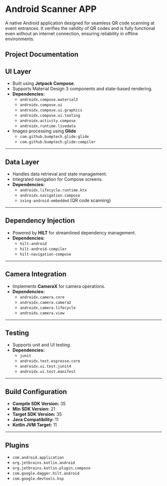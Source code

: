 # Android Scanner APP

A native Android application designed for seamless QR code scanning at event entrances. It verifies the validity of QR codes and is fully functional even without an internet connection, ensuring reliability in offline environments.


## Project Documentation



## UI Layer
- Built using **Jetpack Compose**.
- Supports Material Design 3 components and state-based rendering.
- **Dependencies:**
  - `androidx.compose.material3`
  - `androidx.compose.ui`
  - `androidx.compose.ui.graphics`
  - `androidx.compose.ui.tooling`
  - `androidx.activity.compose`
  - `androidx.runtime.livedata`
- Images processing using **Glide**
  - `com.github.bumptech.glide:glide`
  - `com.github.bumptech.glide:compiler`

---

## Data Layer
- Handles data retrieval and state management.
- Integrated navigation for Compose screens.
- **Dependencies:**
  - `androidx.lifecycle.runtime.ktx`
  - `androidx.navigation.compose`
  - `zxing-android-embedded` (QR code scanning)

---

## Dependency Injection
- Powered by **HILT** for streamlined dependency management.
- **Dependencies:**
  - `hilt-android`
  - `hilt-android-compiler`
  - `hilt-navigation-compose`

---

## Camera Integration
- Implements **CameraX** for camera operations.
- **Dependencies:**
  - `androidx.camera.core`
  - `androidx.camera.camera2`
  - `androidx.camera.lifecycle`
  - `androidx.camera.view`

---

## Testing
- Supports unit and UI testing.
- **Dependencies:**
  - `junit`
  - `androidx.test.espresso.core`
  - `androidx.ui.test.junit4`
  - `androidx.ui.test.manifest`

---

## Build Configuration
- **Compile SDK Version:** 35
- **Min SDK Version:** 21
- **Target SDK Version:** 35
- **Java Compatibility:** 11
- **Kotlin JVM Target:** 11

---

## Plugins
- `com.android.application`
- `org.jetbrains.kotlin.android`
- `org.jetbrains.kotlin.plugin.compose`
- `com.google.dagger.hilt.android`
- `com.google.devtools.ksp`

